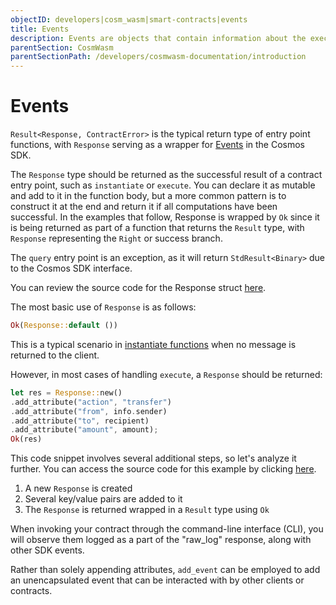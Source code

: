 ```yaml
---
objectID: developers|cosm_wasm|smart-contracts|events
title: Events
description: Events are objects that contain information about the execution of the application
parentSection: CosmWasm
parentSectionPath: /developers/cosmwasm-documentation/introduction
---
```


# Events

`Result<Response, ContractError>` is the typical return type of entry point functions, with `Response` serving as a wrapper for <a href="https://docs.cosmos.network/main/core/events.html" target="_blank">Events</a> in the Cosmos SDK.

The `Response` type should be returned as the successful result of a contract entry point, such as `instantiate` or `execute`. You can declare it as mutable and add to it in the function body, but a more common pattern is to construct it at the end and return it if all computations have been successful. In the examples that follow, Response is wrapped by `Ok` since it is being returned as part of a function that returns the `Result` type, with `Response` representing the `Right` or success branch.

The `query` entry point is an exception, as it will return `StdResult<Binary>` due to the Cosmos SDK interface.

You can review the source code for the Response struct <a href="https://github.com/CosmWasm/cosmwasm/blob/main/packages/std/src/results/response.rs#L65" target="_blank">here</a>.

The most basic use of `Response` is as follows:

```rust
Ok(Response::default ())
```

This is a typical scenario in <a href="https://github.com/CosmWasm/cw-plus/blob/main/contracts/cw20-base/src/contract.rs#L156" target="_blank">instantiate functions</a> when no message is returned to the client.

However, in most cases of handling `execute`, a `Response` should be returned:

```rust
let res = Response::new()
.add_attribute("action", "transfer")
.add_attribute("from", info.sender)
.add_attribute("to", recipient)
.add_attribute("amount", amount);
Ok(res)
```

This code snippet involves several additional steps, so let's analyze it further. You can access the source code for this example by clicking <a href="https://github.com/CosmWasm/cw-plus/blob/main/contracts/cw20-base/src/contract.rs#L239" target="_blank">here</a>.

1. A new `Response` is created
2. Several key/value pairs are added to it
3. The `Response` is returned wrapped in a `Result` type using `Ok`

When invoking your contract through the command-line interface (CLI), you will observe them logged as a part of the "raw_log" response, along with other SDK events.

Rather than solely appending attributes, `add_event` can be employed to add an unencapsulated event that can be interacted with by other clients or contracts.
